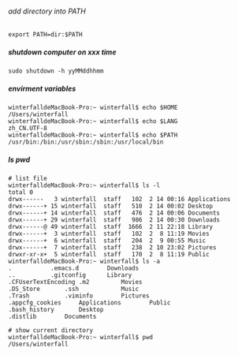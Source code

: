 ###### add directory into PATH

	export PATH=dir:$PATH

##### shutdown computer on xxx time

	sudo shutdown -h yyMMddhhmm
	
##### envirment variables

	winterfalldeMacBook-Pro:~ winterfall$ echo $HOME
	/Users/winterfall
	winterfalldeMacBook-Pro:~ winterfall$ echo $LANG
	zh_CN.UTF-8
	winterfalldeMacBook-Pro:~ winterfall$ echo $PATH
	/usr/bin:/bin:/usr/sbin:/sbin:/usr/local/bin
	
##### ls pwd

	# list file
	winterfalldeMacBook-Pro:~ winterfall$ ls -l  
	total 0
	drwx------   3 winterfall  staff   102  2 14 00:16 Applications
	drwx------+ 15 winterfall  staff   510  2 14 00:02 Desktop
	drwx------+ 14 winterfall  staff   476  2 14 00:06 Documents
	drwx------+ 29 winterfall  staff   986  2 14 00:30 Downloads
	drwx------@ 49 winterfall  staff  1666  2 11 22:18 Library
	drwx------+  3 winterfall  staff   102  2  8 11:19 Movies
	drwx------+  6 winterfall  staff   204  2  9 00:55 Music
	drwx------+  7 winterfall  staff   238  2 10 23:02 Pictures
	drwxr-xr-x+  5 winterfall  staff   170  2  8 11:19 Public
	winterfalldeMacBook-Pro:~ winterfall$ ls -a
	.			.emacs.d		Downloads
	..			.gitconfig		Library
	.CFUserTextEncoding	.m2			Movies
	.DS_Store		.ssh			Music
	.Trash			.viminfo		Pictures
	.appcfg_cookies		Applications		Public
	.bash_history		Desktop
	.distlib		Documents
	
	# show current directory
	winterfalldeMacBook-Pro:~ winterfall$ pwd
	/Users/winterfall
